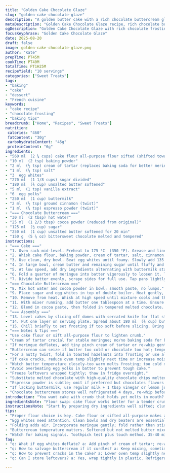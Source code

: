 ```yaml
---
title: "Golden Cake Chocolate Glaze"
slug: "golden-cake-chocolate-glaze"
description: "A golden butter cake with a rich chocolate buttercream glaze. Uses cake flour swap for a lighter crumb, replace baking soda with cream of tartar to stabilize egg whites better. Adds cinnamon for warmth and a pinch of espresso powder to intensify chocolate notes. Egg whites whipped to medium peaks then folded gently to avoid deflation. Chocolate buttercream tempered to avoid graininess. Watch for cake doneness using toothpick and spring-back touch—don’t overbake. Classic texture, nuanced chocolate finish. Useful substitutions offered, troubleshooting tips for buttercream and cake shape included."
metaDescription: "Golden Cake Chocolate Glaze recipe, rich chocolate buttercream. Fluffy layers with warm cinnamon; experience delightful flavors."
ogDescription: "Golden Cake Chocolate Glaze with rich chocolate frosting. Perfect for any occasion, layered cake brings warmth with cinnamon and espresso notes."
focusKeyphrase: "Golden Cake Chocolate Glaze"
date: 2025-08-20
draft: false
image: golden-cake-chocolate-glaze.png
author: "Kate"
prepTime: PT45M
cookTime: PT40M
totalTime: PT1H25M
recipeYield: "10 servings"
categories: ["Sweet Treats"]
tags:
- "baking"
- "cake"
- "dessert"
- "French cuisine"
keywords:
- "cake recipe"
- "chocolate frosting"
- "baking tips"
breadcrumb: ["Home", "Recipes", "Sweet Treats"]
nutrition: 
 calories: "460"
 fatContent: "30g"
 carbohydrateContent: "45g"
 proteinContent: "6g"
ingredients:
- "560 ml  (2 ¼ cups) cake flour all-purpose flour sifted (shifted towards cake flour for softness)"
- "10 ml  (2 tsp) baking powder"
- "2 ml  (½ tsp) cream of tartar (replaces baking soda for better meringue stabilization)"
- "1 ml  (¼ tsp) salt"
- "3  egg whites"
- "270 ml  (1 1/8 cups) sugar divided"
- "180 ml  (¾ cup) unsalted butter softened"
- "5 ml  (1 tsp) vanilla extract"
- "6  egg yolks"
- "250 ml  (1 cup) buttermilk"
- "2 ml  (½ tsp) ground cinnamon (twist)"
- "1 ml  (¼ tsp) espresso powder (twist)"
- "=== Chocolate Buttercream ==="
- "30 ml  (2 tbsp) hot water"
- "25 ml  (1 2/3 tbsp) cocoa powder (reduced from original)"
- "125 ml  (½ cup) sugar"
- "250 ml  (1 cup) unsalted butter softened for 20 min"
- "150 g  (5 ¼ oz) bittersweet chocolate melted and tempered"
instructions:
- "=== Cake ==="
- "1. Oven rack mid-level. Preheat to 175 °C  (350 °F). Grease and line bottoms of two 20 cm  (8 inch) springform pans. Paper must fit snugly—prevents crust cracking."
- "2. Whisk cake flour, baking powder, cream of tartar, salt, cinnamon, and espresso powder in medium bowl. Sifting helps avoid clumps."
- "3. Use clean, dry bowl. Beat egg whites until foamy. Slowly add 135 ml  (½ cup) sugar while whisking, build to medium peaks—stiff but not dry. Look for shiny texture, holds shape with slight curl at tip. Stop over-beating or drying out; leads to flat cake."
- "4. In large bowl, cream butter and remaining sugar until fluffy and pale, 2-3 minutes with paddle. Add yolks one at a time, mixing until smooth. Scrape bowl sides—no pockets."
- "5. At low speed, add dry ingredients alternating with buttermilk starting and ending with dry. Avoid over-mixing to keep batter light; stop as soon as streaks disappear."
- "6. Fold a quarter of meringue into batter vigorously to loosen it. Then fold gently remaining whites with a rubber spatula—no deflate. See swirls disappear but batter stays airy."
- "7. Divide batter evenly, scrape sides for full use. Tap pans lightly on counter to release air bubbles. Bake 35-40 minutes. Toothpick inserted must come out clean or with a few moist crumbs; cake springs back lightly to touch—if wobbles, add bake time. Cool 10 minutes in pan, run a knife to loosen edges, flip onto rack paper side up. Cool completely."
- "=== Chocolate Buttercream ==="
- "8. Mix hot water and cocoa powder in bowl; smooth paste, no lumps."
- "9. Place sugar and egg whites in top of double boiler. Heat gently, whisk constantly until sugar dissolves and mixture reaches about 65 °C  (150 °F), no grainy sugar feels on finger."
- "10. Remove from heat. Whisk at high speed until mixture cools and thickens to firm peaks, about 15 minutes. Bowl should be cool to touch."
- "11. With mixer running, add butter one tablespoon at a time. Ensure each fully incorporated before next. Butter must be room temp or frosting splits. If curdled, keep mixing; will come together."
- "12. Blend in cocoa paste, then folded in tempered melted chocolate. Texture should turn glossy and spreadable."
- "=== Assembly ==="
- "13. Level cakes by slicing off domes with serrated knife for flat stacking."
- "14. Put one layer on serving plate. Spread about 180 ml  (¾ cup) buttercream evenly. Top with second layer; cover whole cake with remaining buttercream. Use offset spatula for smooth finish or textured with back of spoon."
- "15. Chill briefly to set frosting if too soft before slicing. Bring to room temperature before serving for best texture."
- "=== Notes & Tips ==="
- "Use cake flour or sift all-purpose flour to lighten crumb."
- "Cream of tartar crucial for stable meringue; no/no baking soda for better rise and tenderness."
- "If meringue deflates, add tiny pinch cream of tartar or re-whip gently."
- "Buttercream can seize if butter too cold or chocolate too hot; temper temperatures slowly."
- "For a nutty twist, fold in toasted hazelnuts into frosting or use almond flour for partial flour swap."
- "If cake cracks, reduce oven temp slightly next time or increase moisture by adding sour cream."
- "Watch butter temperature closely—too warm melts frosting; too cold makes mixing hard."
- "Avoid overbeating egg yolks in batter to prevent tough cake."
- "Freeze leftovers wrapped tightly; thaw in fridge overnight."
- "Substitute melted chocolate with high-quality chocolate chips melted slowly for glossy finish."
- "Espresso powder is subtle; omit if preferred but chocolates flavors flatten."
- "If lacking buttermilk, use regular milk + 1 tbsp vinegar or lemon juice, let sit 5 min."
- "Chocolate buttercream stores well refrigerated 4 days, re-whip before use."
introduction: "You want cake with crumb that holds yet melts in mouth? Texture matters. Whipping whites medium peaks—not dry powder—makes difference. Folding technique saves air pockets; sloppy mixing kills lightness. Cinnamon and espresso powder add subtle layers; don’t skip. Egg yolks just mixed, no beating frenzy; overwork risks toughness. Butter softened not melted. Temperature control on buttercream critical; butter too cold? Lumpy cream, too warm? Runny mess. Cocoa paste done right delivers color and flavor, no bitterness. Chocolate tempered, not hot dump-in, glossy, shiny. Cake domes—slice them flat; stacking otherwise uneven, unstable. Toothpick is ol’ friend not timer absolute. If toothpick juicy—cake underbaked, stickybase. Smell cues too; sweet butter and cocoa mingle when done. Take notes, adapt with what’s on hand. Scenarios handled, recipes shouldn’t trap you."
ingredientsNote: "Flour swap: cake flour works better for a tender crumb compared to straight all-purpose; sift all dry for uniform mixing. Swapping baking soda with cream of tartar gives meringue more stability protecting volume through baking. Adding espresso powder enriches cocoa without discernable coffee taste, a baker’s secret. Ground cinnamon brings autumn warmth, easy uplift. Sugar split into meringue and creamed phase helps structure, avoiding dense cake. Butter always softened fully but not melted; temper crucial, especially for buttercream. Egg whites and yolks separated fresh for best aeration and binding. Buttermilk used for acid balance and moisture—if none, homemade acidified milk fine substitute. Using high-quality dark chocolate (60-70%) adds depth. Cocoa powder reduced slightly to avoid bitter glaze."
instructionsNote: "Start by preparing dry ingredients well sifted; clumps ruin smooth batter. Whipping whites requires vigilance; noisy whisks and silky sheen signal readiness. Incorporate whites carefully to preserve air—piercing blobs squash volume. Baking requires visual and tactile judgement; doming and color matter. Underbaked cake is gummy on test; overbaked dries out. Chocolate buttercream needs temperature awareness; mixing butter cold stops smooth suspension of egg base. Add butter incrementally to prevent curdling. Temper chocolate before folding; hot chocolate kills buttercream texture. Cake leveling prevents push-out and collapse during layering. Final assembly cool but not cold; firm frosting makes cutting clean. Practice patience during beating and folding for best rise and texture. No shortcuts on temperature or mixing speed without sacrifice."
tips:
- "Proper flour choice is key. Cake flour or sifted all-purpose makes a lighter, fluffier cake. Measure carefully; weight gives accuracy. Consider sifting twice."
- "Egg whites need attention. Clean bowls and dry beaters are essential for peak volume. Monitor as you whisk. Medium peaks—shiny, firm yet tender. Don't overdo it."
- "Folding adds air. Incorporate meringue gently; fold rather than stir. You want a light batter. Swirls remain—don't deflate whites. Be patient."
- "Buttercream temperature matters. Softened but not melted butter mixes better. Cold butter causes lumps; hot chocolate ruins texture. Control heat and timing."
- "Watch for baking signals. Toothpick test plus touch method. 35-40 min depending on your oven. Skill with senses helps avoid dry or gummy cake."
faq:
- "q: What if egg whites deflate? a: Add pinch of cream of tartar; re-whip gently. Sometimes just needs a bit of encouragement."
- "q: How to salvage buttercream if it curdles? a: Keep mixing, sometimes it comes back together. Make sure butter isn't too cold."
- "q: How to prevent cracks in the cake? a: Lower oven temp slightly next time; add moisture with sour cream. Control time, temperature matters."
- "q: Can I store leftovers? a: Yes, wrap tightly in plastic. Refrigerate for up to four days. Bring to room temp before serving. Keeps well."

---
```

